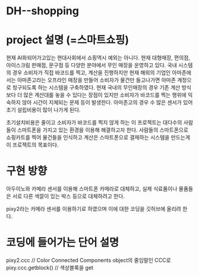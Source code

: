 # DH--shopping


# project 설명 (=스마트쇼핑)

현재 AI화되어가고있는 현대사회에서 쇼핑역시 예외는 아니다. 현재 대형매장, 편의점, 아이스크림 판매점, 문구점 등 다양한 분야에서 무인 매장을 운영하고 있다.
국내 시스템의 경우 소비자가 직접 바코드를 찍고, 계산을 진행하지만 현재 해외의 기업인 아마존에서는 아마존고라는 오프라인 매장을 만들어 
소비자가 물건만 들고나가면 아마존 계정으로 청구되도록 하는 시스템을 구축하였다. 현재 국내의 무인매장의 경우 기존 계산 방식보다
더 많은 계산대를 놓을 수 있다는 장점이 있지만 소비자가 바코드를 찍는 행위에 익숙하지 않아 시간이 지체되는 문제 등이 발생한다.
아마존고의 경우 수 많은 센서가 있어 초기 설립비용이 많이 나가게 된다. 

초기설치비용은 줄이고 소비자가 바코드를 찍지 않게 하는 이 프로젝트는 대다수의 사람들이 스마트폰을 가지고 있는 환경을 이용해 해결하고자 한다.
사람들의 스마트폰으로 쇼핑카트를 찍어 물건들을 인식하고 계산은 스마트폰으로 결제하는 시스템을 만드는게 이 프로젝트의 목표이다.

# 구현 방향

아두이노와 카메라 센서를 이용해 스마트폰 카메라로 대체하고, 실제 식료품이나 물품들은 서로 다른 색깔이 있는 박스 등으로 대체하려고 한다.

pixy2라는 카메라 센서를 이용하기로 하였으며
이에 대한 코딩을 깃허브에 올리려 한다.

# 코딩에 들어가는 단어 설명

pixy2.ccc // Color Connected Components object의 줄임말인 CCC로 
pixy.ccc.getblock() // 색상블록을 get

